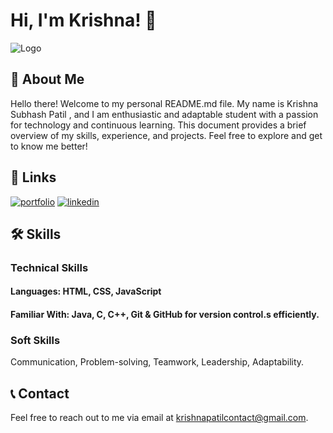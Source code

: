 
# Hi, I'm Krishna! 👋
![Logo](https://cdni.iconscout.com/illustration/premium/thumb/coder-3462295-2895977.png)


## 🚀 About Me
Hello there! Welcome to my personal README.md file. My name is Krishna Subhash Patil , and I am enthusiastic and adaptable student with a passion for technology and continuous learning. This document provides a brief overview of my skills, experience, and projects. Feel free to explore and get to know me better!


## 🔗 Links
[![portfolio](https://img.shields.io/badge/my_portfolio-000?style=for-the-badge&logo=ko-fi&logoColor=white)](https://projectsbykrishnapatil.on.drv.tw/Portfolio%20website%20Krishna/)
[![linkedin](https://img.shields.io/badge/linkedin-0A66C2?style=for-the-badge&logo=linkedin&logoColor=white)](https://www.linkedin.com/in/krishna-patil-759269249/)



## 🛠 Skills

### Technical Skills
  #### Languages: HTML, CSS, JavaScript  
  #### Familiar With: Java, C, C++, Git & GitHub for version control.s efficiently.

### Soft Skills
  Communication, Problem-solving, Teamwork, Leadership, Adaptability.


## 📞 Contact
Feel free to reach out to me via email at krishnapatilcontact@gmail.com.

